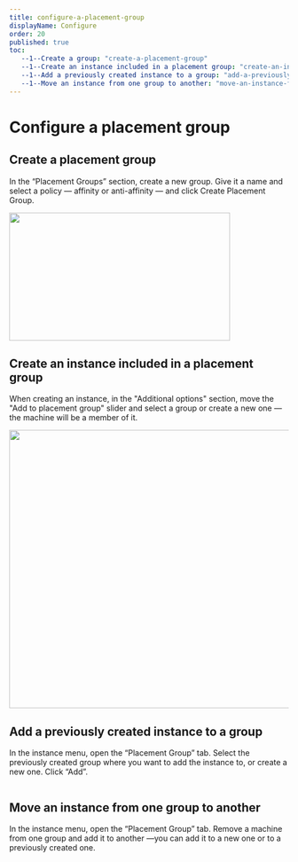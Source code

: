 ```yaml
---
title: configure-a-placement-group
displayName: Configure
order: 20
published: true
toc:
   --1--Create a group: "create-a-placement-group"
   --1--Create an instance included in a placement group: "create-an-instance-included-in-a-placement-group"
   --1--Add a previously created instance to a group: "add-a-previously-created-instance-to-a-group"
   --1--Move an instance from one group to another: "move-an-instance-from-one-group-to-another"
---
```

# Configure a placement group

## Create a placement group

In the “Placement Groups” section, create a new group. Give it a name and select a policy — affinity or anti-affinity — and click Create Placement Group.

[<img src="https://support.gcore.com/hc/article_attachments/4408114694289/image-6.png" alt="">](https://support.gcorelabs.com/hc/article_attachments/4408114694289/image-6.png)[<img src="https://support.gcore.com/hc/article_attachments/4408114693777/image-7.png" alt="" width="398" height="231">](https://support.gcorelabs.com/hc/article_attachments/4408114693777/image-7.png)

## Create an instance included in a placement group

When creating an instance, in the "Additional options" section, move the "Add to placement group" slider and select a group or create a new one — the machine will be a member of it.

[<img src="https://support.gcore.com/hc/article_attachments/4408106493073/image-8.png" alt="" width="509" height="502">](https://support.gcorelabs.com/hc/article_attachments/4408106493073/image-8.png)

## Add a previously created instance to a group

In the instance menu, open the “Placement Group” tab. Select the previously created group where you want to add the instance to, or create a new one. Click “Add”.

[<img src="https://support.gcore.com/hc/article_attachments/4408114696337/image-9.png" alt="">](https://support.gcorelabs.com/hc/article_attachments/4408114696337/image-9.png)

## Move an instance from one group to another

In the instance menu, open the “Placement Group” tab. Remove a machine from one group and add it to another —you can add it to a new one or to a previously created one.

[<img src="https://support.gcore.com/hc/article_attachments/4408114696977/image-10.png" alt="">](https://support.gcorelabs.com/hc/article_attachments/4408114696977/image-10.png)[<img src="https://support.gcore.com/hc/article_attachments/4408106493329/image-11.png" alt="">](https://support.gcorelabs.com/hc/article_attachments/4408106493329/image-11.png)